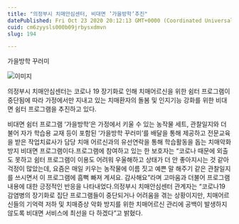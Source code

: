 ```yaml
---
title: "의정부시 치매안심센터, 비대면 ‛가을방학’추진"
datePublished: Fri Oct 23 2020 20:12:13 GMT+0000 (Coordinated Universal Time)
cuid: cm6zyysls000b09jrbysxdmvn
slug: 194

---
```



가을방학 꾸러미

![이미지](https://cdn.hashnode.com/res/hashnode/image/upload/v1739247348629/65e4a1ab-e461-4257-9243-5535c875f2df.jpeg)

의정부시 치매안심센터는 코로나 19 장기화로 인해 치매어르신을 위한 쉼터 프로그램이 중단됨에 따라 가정에서만 지내고 있는 치매환자의 돌봄 및 인지기능 강화를 위한 비대면 쉼터 프로그램을 추진하고 있다.

비대면 쉼터 프로그램 ‘가을방학’은 가정에서 키울 수 있는 농작물 세트, 관찰일지와 더불어 자가 학습용 교재 등이 포함된 ‘가을방학 꾸러미’를 배달을 통해 제공하고 전문교육을 받은 작업치료사가 담당 치매 어르신과의 유선연락을 통해 학습활동을 돕는 치매악화방지 비대면 프로그램이다.프로그램에 참여하고 있는 한 보호자는 “코로나 때문에 외출도 못하고 쉼터 프로그램이 이용도 어려워 우울해하고 상태가 더 안 좋아지시는 것 같아 걱정이 많았는데, 요즘은 매일 키우는 농작물에 이름 짓고 예쁜 말 해주기 같은 관찰일지를 쓰시면서 이 프로그램에 흠뻑 빠져 계셔요. 감사해요”라며 고마움과 더불어 프로그램 내용에 대한 긍정적인 반응을 나타내었다.의정부시 치매안심센터 관계자는 “코로나19 감염병의 장기화로 집단 프로그램들이 중단되거나 어려움을 겪는 상황이지만, 치매어르신들의 기억력 저하 및 치매증상 악화 방지를 위한 치매어르신 관리에 공백이 발생하지 않도록 비대면 서비스에 최선을 다 하겠다”고 밝혔다.